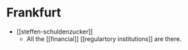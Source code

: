 # Frankfurt

- [[steffen-schuldenzucker]]
  - All the [[financial]] [[regulartory institutions]] are there.


